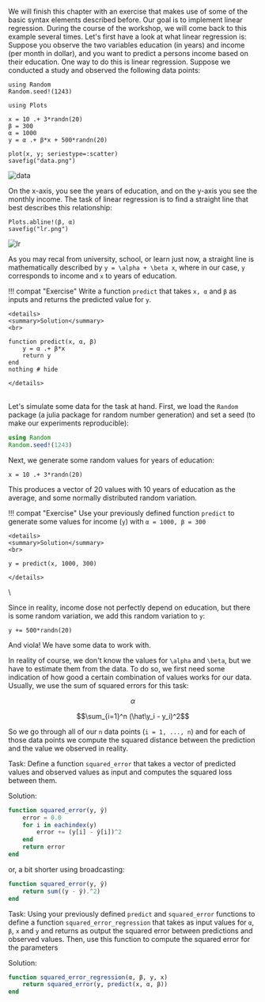We will finish this chapter with an exercise that makes use of some of the basic syntax elements described before.
Our goal is to implement linear regression. 
During the course of the workshop, we will come back to this example several times.
Let's first have a look at what linear regression is:
Suppose you observe the two variables education (in years) and income (per month in dollar), and you want to predict a persons income based on their education. One way to do this is linear regression. Suppose we conducted a study and observed the following data points:

```@setup linreg
using Random
Random.seed!(1243)

using Plots

x = 10 .+ 3*randn(20)
β = 300
α = 1000
y = α .+ β*x + 500*randn(20)

plot(x, y; seriestype=:scatter)
savefig("data.png")
```

![data](data.png)

On the x-axis, you see the years of education, and on the y-axis you see the monthly income. The task of linear regression is to find a straight line that best describes this relationship:

```@setup linreg
Plots.abline!(β, α)
savefig("lr.png")
```

![lr](lr.png)

As you may recal from university, school, or learn just now, a straight line is mathematically described by ``y = \alpha + \beta x``, where in our case, ``y`` corresponds to income and ``x`` to years of education.

!!! compat "Exercise"
    Write a function `predict` that takes `x, α` and `β` as inputs and returns the predicted value for `y`.

```@raw html
<details>
<summary>Solution</summary>
<br>
```
```@example linreg
function predict(x, α, β)
    y = α .+ β*x
    return y
end
nothing # hide
```
```@raw html
</details>
```
\
Let's simulate some data for the task at hand. First, we load the `Random` package (a julia package for random number generation) and set a seed (to make our experiments reproducible):

```julia
using Random
Random.seed!(1243)
```

Next, we generate some random values for years of education:

```@example linreg
x = 10 .+ 3*randn(20)
```

This produces a vector of 20 values with 10 years of education as the average, and some normally distributed random variation.

!!! compat "Exercise"
    Use your previously defined function `predict` to generate some values for income (`y`) with `α = 1000, β = 300`

```@raw html
<details>
<summary>Solution</summary>
<br>
```
```@example linreg
y = predict(x, 1000, 300)
```
```@raw html
</details>
```
\

Since in reality, income dose not perfectly depend on education, but there is some random variation, we add this random variation to `y`:

```@example linreg
y += 500*randn(20)
```

And viola! We have some data to work with.

In reality of course, we don't know the values for ``\alpha`` and ``\beta``, but we have to estimate them from the data. To do so, we first need some indication of how good a certain combination of values works for our data. Usually, we use the sum of squared errors for this task:

```math
\alpha 
```

```math
\sum_{i=1}^n (\hat\y_i - y_i)^2
```

So we go through all of our `n` data points (`i = 1, ..., n`) and for each of those data points we compute the squared distance between the prediction and the value we observed in reality.

Task: Define a function `squared_error` that takes a vector of predicted values and observed values as input and computes the squared loss between them.

Solution:
```julia
function squared_error(y, ŷ)
    error = 0.0
    for i in eachindex(y)
        error += (y[i] - ŷ[i])^2
    end
    return error
end
```
or, a bit shorter using broadcasting:
```julia
function squared_error(y, ŷ)
    return sum((y - ŷ).^2)
end
```

Task: Using your previously defined `predict` and `squared_error` functions to define a function `squared_error_regression` that takes as input values for `α`, `β`, `x` and `y` and returns as output the squared error between predictions and observed values. Then, use this function to compute the squared error for the parameters

Solution:
```julia
function squared_error_regression(α, β, y, x)
    return squared_error(y, predict(x, α, β))
end
```
